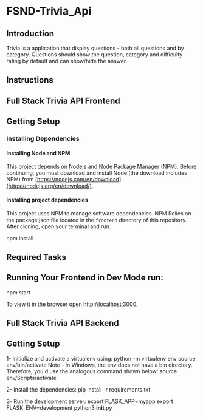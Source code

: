 # FSND-Trivia_Api
## Introduction

Trivia is a application that display questions - both all questions and by category. Questions should show the question, category and difficulty rating by default and can show/hide the answer.

## Instructions
## Full Stack Trivia API Frontend

## Getting Setup

### Installing Dependencies

#### Installing Node and NPM

This project depends on Nodejs and Node Package Manager (NPM). Before continuing, you must download and install Node (the download includes NPM) from [https://nodejs.com/en/download](https://nodejs.org/en/download/).

#### Installing project dependencies

This project uses NPM to manage software dependencies. NPM Relies on the package.json file located in the `frontend` directory of this repository. After cloning, open your terminal and run:

npm install

## Required Tasks

## Running Your Frontend in Dev Mode run:

npm start

To view it in the browser open [http://localhost:3000](http://localhost:3000).
 


## Full Stack Trivia API Backend

## Getting Setup

1- Initialize and activate a virtualenv using:
python -m virtualenv env
source env/bin/activate
Note - In Windows, the env does not have a bin directory. Therefore, you'd use the analogous command shown below:
source env/Scripts/activate

2- Install the dependencies:
pip install -r requirements.txt

3- Run the development server:
export FLASK_APP=myapp
export FLASK_ENV=development
python3 __init__.py





